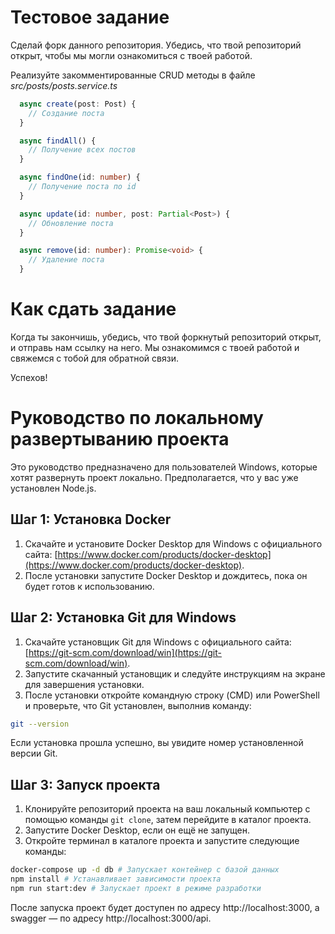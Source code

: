 # Тестовое задание

Сделай форк данного репозитория. Убедись, что твой репозиторий открыт, чтобы мы могли ознакомиться с твоей работой.

Реализуйте закомментированные CRUD методы в файле *src/posts/posts.service.ts*

```typescript
  async create(post: Post) {
    // Создание поста
  }

  async findAll() {
    // Получение всех постов
  }

  async findOne(id: number) {
    // Получение поста по id
  }

  async update(id: number, post: Partial<Post>) {
    // Обновление поста
  }

  async remove(id: number): Promise<void> {
    // Удаление поста
  }
```

# Как сдать задание

Когда ты закончишь, убедись, что твой форкнутый репозиторий открыт, и отправь нам ссылку на него. Мы ознакомимся с твоей работой и свяжемся с тобой для обратной связи.

Успехов!

# Руководство по локальному развертыванию проекта

Это руководство предназначено для пользователей Windows, которые хотят развернуть проект локально. Предполагается, что у вас уже установлен Node.js.

## Шаг 1: Установка Docker

1. Скачайте и установите Docker Desktop для Windows с официального сайта: [https://www.docker.com/products/docker-desktop](https://www.docker.com/products/docker-desktop).
2. После установки запустите Docker Desktop и дождитесь, пока он будет готов к использованию.

## Шаг 2: Установка Git для Windows

1. Скачайте установщик Git для Windows с официального сайта: [https://git-scm.com/download/win](https://git-scm.com/download/win).
2. Запустите скачанный установщик и следуйте инструкциям на экране для завершения установки.
3. После установки откройте командную строку (CMD) или PowerShell и проверьте, что Git установлен, выполнив команду:

```bash
git --version
```
Если установка прошла успешно, вы увидите номер установленной версии Git.

## Шаг 3: Запуск проекта

1. Клонируйте репозиторий проекта на ваш локальный компьютер с помощью команды `git clone`, затем перейдите в каталог проекта.
2. Запустите Docker Desktop, если он ещё не запущен.
3. Откройте терминал в каталоге проекта и запустите следующие команды:

```bash
docker-compose up -d db # Запускает контейнер с базой данных
npm install # Устанавливает зависимости проекта
npm run start:dev # Запускает проект в режиме разработки
```

После запуска проект будет доступен по адресу http://localhost:3000, а swagger — по адресу http://localhost:3000/api.

